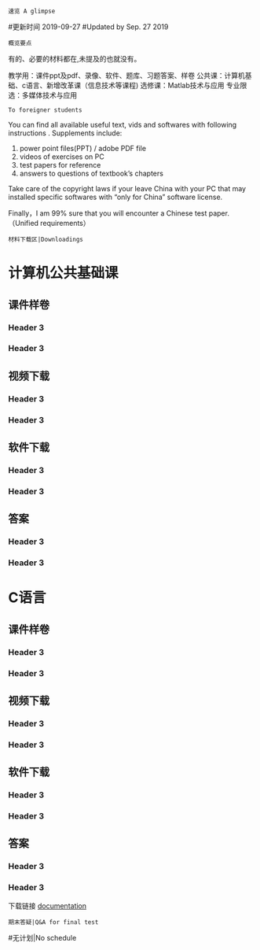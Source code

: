     速览 A glimpse 
#更新时间 2019-09-27 
#Updated by Sep. 27 2019

    概览要点
有的、必要的材料都在,未提及的也就没有。

教学用：课件ppt及pdf、录像、软件、题库、习题答案、样卷
公共课：计算机基础、c语言、新增改革课（信息技术等课程)
选修课：Matlab技术与应用
专业限选：多媒体技术与应用 
 
    To foreigner students

You can find all available useful text, vids and softwares with following instructions .
Supplements include: 

1. power point files(PPT) / adobe PDF file 
2. videos of exercises on PC 
3. test papers for reference 
4. answers to questions of textbook’s chapters

Take care of the copyright laws if your leave China with your PC that may installed specific softwares with “only for China” software license.

Finally，I am 99% sure that you will encounter a Chinese test paper. （Unified requirements）


    材料下载区|Downloadings
# 计算机公共基础课
## 课件样卷
### Header 3
### Header 3
## 视频下载
### Header 3
### Header 3
## 软件下载
### Header 3
### Header 3
## 答案
### Header 3
### Header 3

# C语言
## 课件样卷
### Header 3
### Header 3
## 视频下载
### Header 3
### Header 3
## 软件下载
### Header 3
### Header 3
## 答案
### Header 3
### Header 3
下载链接
[documentation](https://help.github.com/categories/github-pages-basics/)

    期末答疑|Q&A for final test
#无计划|No schedule
 
